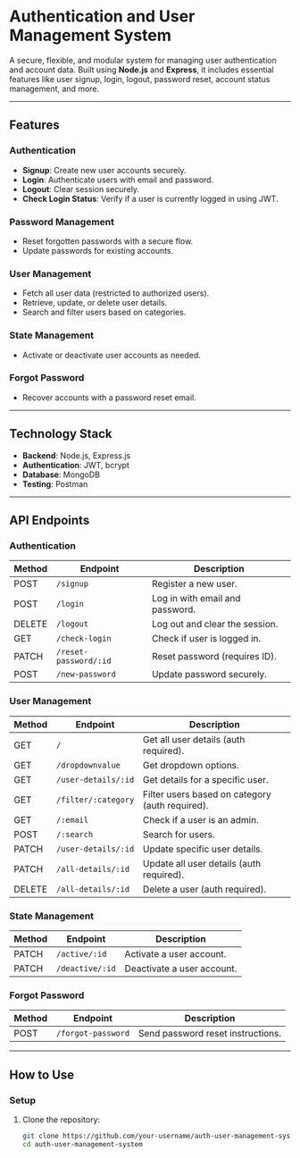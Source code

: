 # **Authentication and User Management System**

A secure, flexible, and modular system for managing user authentication and account data. Built using **Node.js** and **Express**, it includes essential features like user signup, login, logout, password reset, account status management, and more.

---

## **Features**

### **Authentication**
- **Signup**: Create new user accounts securely.
- **Login**: Authenticate users with email and password.
- **Logout**: Clear session securely.
- **Check Login Status**: Verify if a user is currently logged in using JWT.

### **Password Management**
- Reset forgotten passwords with a secure flow.
- Update passwords for existing accounts.

### **User Management**
- Fetch all user data (restricted to authorized users).
- Retrieve, update, or delete user details.
- Search and filter users based on categories.

### **State Management**
- Activate or deactivate user accounts as needed.

### **Forgot Password**
- Recover accounts with a password reset email.

---

## **Technology Stack**
- **Backend**: Node.js, Express.js
- **Authentication**: JWT, bcrypt
- **Database**: MongoDB
- **Testing**: Postman

---

## **API Endpoints**

### **Authentication**
| Method | Endpoint               | Description                    |
|--------|------------------------|--------------------------------|
| POST   | `/signup`              | Register a new user.           |
| POST   | `/login`               | Log in with email and password.|
| DELETE | `/logout`              | Log out and clear the session. |
| GET    | `/check-login`         | Check if user is logged in.    |
| PATCH  | `/reset-password/:id`  | Reset password (requires ID).  |
| POST   | `/new-password`        | Update password securely.      |

### **User Management**
| Method | Endpoint                 | Description                          |
|--------|--------------------------|--------------------------------------|
| GET    | `/`                      | Get all user details (auth required).|
| GET    | `/dropdownvalue`         | Get dropdown options.               |
| GET    | `/user-details/:id`      | Get details for a specific user.    |
| GET    | `/filter/:category`      | Filter users based on category (auth required). |
| GET    | `/:email`                | Check if a user is an admin.        |
| POST   | `/:search`               | Search for users.                   |
| PATCH  | `/user-details/:id`      | Update specific user details.       |
| PATCH  | `/all-details/:id`       | Update all user details (auth required). |
| DELETE | `/all-details/:id`       | Delete a user (auth required).      |

### **State Management**
| Method | Endpoint                 | Description                          |
|--------|--------------------------|--------------------------------------|
| PATCH  | `/active/:id`            | Activate a user account.            |
| PATCH  | `/deactive/:id`          | Deactivate a user account.          |

### **Forgot Password**
| Method | Endpoint             | Description                           |
|--------|----------------------|---------------------------------------|
| POST   | `/forgot-password`    | Send password reset instructions.    |

---

## **How to Use**

### **Setup**

1. Clone the repository:

   ```bash
   git clone https://github.com/your-username/auth-user-management-system.git
   cd auth-user-management-system
